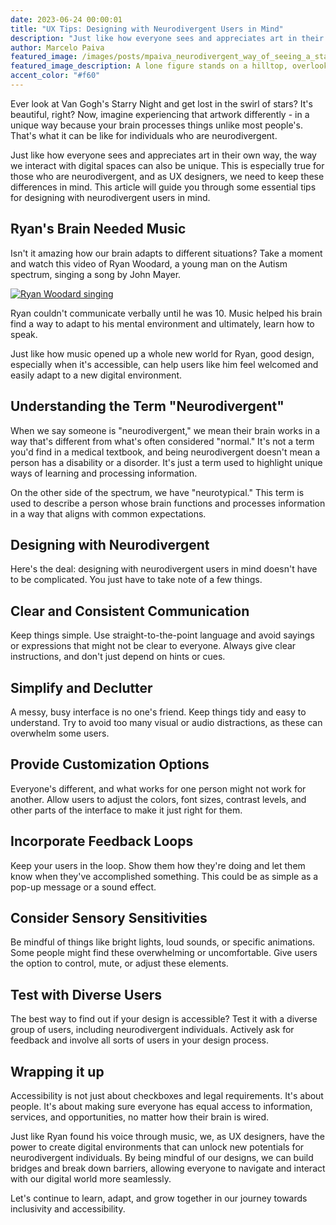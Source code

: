 ```yaml
---
date: 2023-06-24 00:00:01
title: "UX Tips: Designing with Neurodivergent Users in Mind"
description: "Just like how everyone sees and appreciates art in their own way, the way we interact with digital spaces can also be unique. This is especially true for those who are neurodivergent, and as UX designers, we need to keep these differences in mind. This article will guide you through some essential tips for designing with neurodivergent users in mind."
author: Marcelo Paiva
featured_image: /images/posts/mpaiva_neurodivergent_way_of_seeing_a_starry_night_8035d969-4fa2-4564-a854-376b524dcb8f.png
featured_image_description: A lone figure stands on a hilltop, overlooking at a village below. The night sky swirls with bright, twinkling stars in Van Gogh's Starry Night.
accent_color: "#f60"
---
```


Ever look at Van Gogh's Starry Night and get lost in the swirl of stars? It's beautiful, right? Now, imagine experiencing that artwork differently - in a unique way because your brain processes things unlike most people's. That's what it can be like for individuals who are neurodivergent.

Just like how everyone sees and appreciates art in their own way, the way we interact with digital spaces can also be unique. This is especially true for those who are neurodivergent, and as UX designers, we need to keep these differences in mind. This article will guide you through some essential tips for designing with neurodivergent users in mind.

## Ryan's Brain Needed Music

Isn't it amazing how our brain adapts to different situations? Take a moment and watch this video of Ryan Woodard, a young man on the Autism spectrum, singing a song by John Mayer.

[![Ryan Woodard singing](https://img.youtube.com/vi/tMktEBdTZIA/0.jpg)](https://youtu.be/tMktEBdTZIA)

Ryan couldn't communicate verbally until he was 10. Music helped his brain find a way to adapt to his mental environment and ultimately, learn how to speak.

Just like how music opened up a whole new world for Ryan, good design, especially when it's accessible, can help users like him feel welcomed and easily adapt to a new digital environment.

## Understanding the Term "Neurodivergent"

When we say someone is "neurodivergent," we mean their brain works in a way that's different from what's often considered "normal." It's not a term you'd find in a medical textbook, and being neurodivergent doesn't mean a person has a disability or a disorder. It's just a term used to highlight unique ways of learning and processing information.

On the other side of the spectrum, we have "neurotypical." This term is used to describe a person whose brain functions and processes information in a way that aligns with common expectations.

## Designing with Neurodivergent

Here's the deal: designing with neurodivergent users in mind doesn't have to be complicated. You just have to take note of a few things.

## Clear and Consistent Communication

Keep things simple. Use straight-to-the-point language and avoid sayings or expressions that might not be clear to everyone. Always give clear instructions, and don't just depend on hints or cues.

## Simplify and Declutter

A messy, busy interface is no one's friend. Keep things tidy and easy to understand. Try to avoid too many visual or audio distractions, as these can overwhelm some users.

## Provide Customization Options

Everyone's different, and what works for one person might not work for another. Allow users to adjust the colors, font sizes, contrast levels, and other parts of the interface to make it just right for them.

## Incorporate Feedback Loops

Keep your users in the loop. Show them how they're doing and let them know when they've accomplished something. This could be as simple as a pop-up message or a sound effect.

## Consider Sensory Sensitivities

Be mindful of things like bright lights, loud sounds, or specific animations. Some people might find these overwhelming or uncomfortable. Give users the option to control, mute, or adjust these elements.

## Test with Diverse Users

The best way to find out if your design is accessible? Test it with a diverse group of users, including neurodivergent individuals. Actively ask for feedback and involve all sorts of users in your design process.

## Wrapping it up

Accessibility is not just about checkboxes and legal requirements. It's about people. It's about making sure everyone has equal access to information, services, and opportunities, no matter how their brain is wired.

Just like Ryan found his voice through music, we, as UX designers, have the power to create digital environments that can unlock new potentials for neurodivergent individuals. By being mindful of our designs, we can build bridges and break down barriers, allowing everyone to navigate and interact with our digital world more seamlessly.

Let's continue to learn, adapt, and grow together in our journey towards inclusivity and accessibility.
